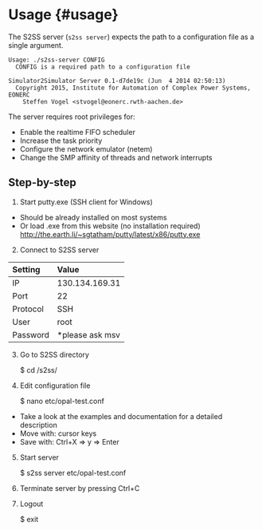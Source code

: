 # Usage {#usage}

The S2SS server (`s2ss server`) expects the path to a configuration file as a single argument.

    Usage: ./s2ss-server CONFIG
      CONFIG is a required path to a configuration file
     
    Simulator2Simulator Server 0.1-d7de19c (Jun  4 2014 02:50:13)
      Copyright 2015, Institute for Automation of Complex Power Systems, EONERC
        Steffen Vogel <stvogel@eonerc.rwth-aachen.de>

The server requires root privileges for:

 - Enable the realtime FIFO scheduler
 - Increase the task priority
 - Configure the network emulator (netem)
 - Change the SMP affinity of threads and network interrupts

## Step-by-step

1. Start putty.exe (SSH client for Windows)

  - Should be already installed on most systems
  - Or load .exe from this website (no installation required)
	    http://the.earth.li/~sgtatham/putty/latest/x86/putty.exe

2. Connect to S2SS server

| Setting  | Value           |
| :------- | :-------------- |
| IP       | 130.134.169.31  |
| Port     | 22              |
| Protocol | SSH             |
| User     | root            |
| Password | *please ask msv |

3. Go to S2SS directory

    $ cd /s2ss/

4. Edit configuration file

    $ nano etc/opal-test.conf

 - Take a look at the examples and documentation for a detailed description
 - Move with: cursor keys
 - Save with: Ctrl+X => y => Enter

5. Start server

    $ s2ss server etc/opal-test.conf

6. Terminate server by pressing Ctrl+C

7. Logout

    $ exit
